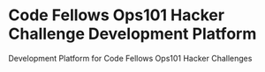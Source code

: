 # Code Fellows Ops101 Hacker Challenge Development Platform
Development Platform for Code Fellows Ops101 Hacker Challenges
